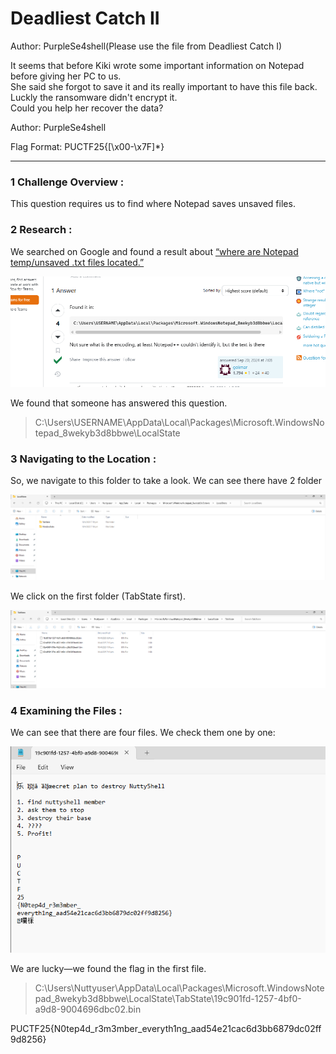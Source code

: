 # Deadliest Catch II

Author: PurpleSe4shell(Please use the file from Deadliest Catch I)

It seems that before Kiki wrote some important information on Notepad before giving her PC to us.  
She said she forgot to save it and its really important to have this file back.  
Luckly the ransomware didn't encrypt it.  
Could you help her recover the data?

Author: PurpleSe4shell

Flag Format: PUCTF25{[\x00-\x7F]*}

---

### 1 Challenge Overview :

This question requires us to find where Notepad saves unsaved files.

### 2 Research :

We searched on Google and found a result about [“where are Notepad temp/unsaved .txt files located.”](https://superuser.com/questions/1856217/where-are-notepad-temp-unsaved-txt-files-located)

![image](assets/image-20250424214414-yp59sbl.png)

We found that someone has answered this question. 

> C:\Users\USERNAME\AppData\Local\Packages\Microsoft.WindowsNotepad_8wekyb3d8bbwe\LocalState

### 3 Navigating to the Location :

So, we navigate to this folder to take a look. We can see there have 2 folder

![image](assets/image-20250424214601-ci14zmh.png)

We click on the first folder (TabState first).

![image](assets/image-20250424214632-8arbj4r.png)

### 4 Examining the Files :

We can see that there are four files. We check them one by one:

![image](assets/image-20250424214723-okbquvl.png)

We are lucky—we found the flag in the first file. 

> C:\Users\Nuttyuser\AppData\Local\Packages\Microsoft.WindowsNotepad_8wekyb3d8bbwe\LocalState\TabState\19c901fd-1257-4bf0-a9d8-9004696dbc02.bin

PUCTF25{N0tep4d_r3m3mber_everyth1ng_aad54e21cac6d3bb6879dc02ff9d8256}

‍
